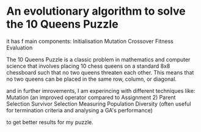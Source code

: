 #  An evolutionary algorithm to solve the 10 Queens Puzzle
it has f main components:
Initialisation
Mutation
Crossover
Fitness Evaluation

The 10 Queens Puzzle is a classic problem in mathematics and 
computer science that involves placing 10 chess queens on a standard 8x8 chessboard such that no two queens threaten each other.
This means that no two queens can be placed in the same row, column, or diagonal.

and in further imrovements, I am experincing with different techniques like:
Mutation (an improved operator compared to Assignment 2)
Parent Selection
Survivor Selection
Measuring Population Diversity (often useful for termination criteria and analysing a GA's performance)

to get better results for my puzzle.

